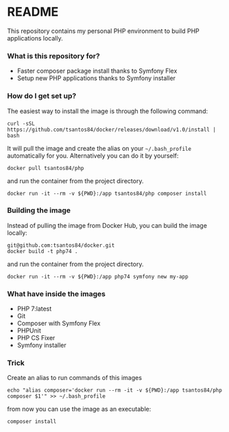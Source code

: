 # README #

This repository contains my personal PHP environment to build PHP applications locally.

### What is this repository for? 

* Faster composer package install thanks to Symfony Flex
* Setup new PHP applications thanks to Symfony installer

### How do I get set up? ###

The easiest way to install the image is through the following command:

    curl -sSL https://github.com/tsantos84/docker/releases/download/v1.0/install | bash 

It will pull the image and create the alias on your `~/.bash_profile` automatically for you. Alternatively 
you can do it by yourself:

    docker pull tsantos84/php
    
and run the container from the project directory.

    docker run -it --rm -v ${PWD}:/app tsantos84/php composer install

### Building the image

Instead of pulling the image from Docker Hub, you can build the image locally:

    git@github.com:tsantos84/docker.git
    docker build -t php74 .

and run the container from the project directory.

    docker run -it --rm -v ${PWD}:/app php74 symfony new my-app

### What have inside the images ###

* PHP 7:latest
* Git
* Composer with Symfony Flex
* PHPUnit
* PHP CS Fixer
* Symfony installer

### Trick

Create an alias to run commands of this images

    echo "alias composer='docker run --rm -it -v ${PWD}:/app tsantos84/php composer $1'" >> ~/.bash_profile

from now you can use the image as an executable:

    composer install

